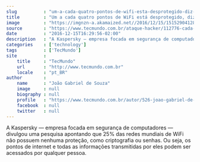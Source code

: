 ```yaml
---
slug          : "um-a-cada-quatro-pontos-de-wifi-esta-desprotegido-diz-pesquisa"
title         : "Um a cada quatro pontos de WiFi está desprotegido, diz pesquisa"
image         : "https://imgnzn-a.akamaized.net//2016/12/15/15152904128176-t1200x480.jpg"
source        : "https://www.tecmundo.com.br/ataque-hacker/112776-cada-quatro-pontos-wifi-desprotegido-diz-pesquisa.htm"
date          : "2016-12-15T16:29:56-02:00"
description   : "A Kaspersky — empresa focada em segurança de computadores — divulgou uma pesquisa apontando que 25% das redes mundiais de WiFi não possuem nenhuma proteção, como criptografia ou senhas. Ou seja, os pontos de internet e todas as informações transmitidas por eles podem ser acessados por qualquer pessoa."
categories    : ['technology']
tags          : ['TecMundo']
site          :
    title     : "TecMundo"
    url       : "http://www.tecmundo.com.br"
    locale    : "pt_BR"
author        :
    name      : "João Gabriel de Souza"
    image     : null
    biography : null
    profile   : "https://www.tecmundo.com.br/autor/526-joao-gabriel-de-souza/"
    facebook  : null
    twitter   : null
---
```


A Kaspersky — empresa focada em segurança de computadores — divulgou uma pesquisa apontando que 25% das redes mundiais de WiFi não possuem nenhuma proteção, como criptografia ou senhas. Ou seja, os pontos de internet e todas as informações transmitidas por eles podem ser acessados por qualquer pessoa.

